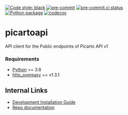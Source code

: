 [![Code style:
black](https://img.shields.io/badge/code%20style-black-000000.svg)](https://github.com/psf/black)
[![pre-commit](https://img.shields.io/badge/pre--commit-enabled-brightgreen?logo=pre-commit&logoColor=white)](https://github.com/pre-commit/pre-commit)
[![pre-commit.ci
status](https://results.pre-commit.ci/badge/github/Preocts/picartoapi/main.svg)](https://results.pre-commit.ci/latest/github/Preocts/picartoapi/main)
[![Python
package](https://github.com/Preocts/picartoapi/actions/workflows/python-tests.yml/badge.svg?branch=main)](https://github.com/Preocts/picartoapi/actions/workflows/python-tests.yml)
[![codecov](https://codecov.io/gh/Preocts/picartoapi/branch/main/graph/badge.svg?token=a7hGdA1P3L)](https://codecov.io/gh/Preocts/picartoapi)

# picartoapi

API client for the Public endpoints of Picarto API v1

### Requirements

- [Python](https://python.org) >= 3.8
- [http_overeasy](https://github.com/Preocts/http_overeasy) == v1.3.1

## Internal Links

- [Development Installation Guide](docs/development.md)
- [Repo documentation](docs/)
